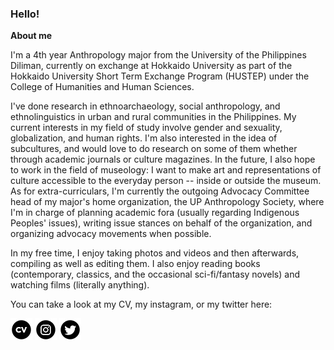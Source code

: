 <!DOCTYPE HTML>
<html>
<head>
  <h3>Hello!</h3>
  </head>

<body>
  <b>About me</b>  
  <p>I'm a 4th year Anthropology major from the University of the Philippines Diliman, currently on exchange at Hokkaido University as part of the Hokkaido University Short Term Exchange Program (HUSTEP) under the College of Humanities and Human Sciences.</p>
  <p>I've done research in ethnoarchaeology, social anthropology, and ethnolinguistics in urban and rural communities in the Philippines. My current interests in my field of study involve gender and sexuality, globalization, and human rights. I'm also interested in the idea of subcultures, and would love to do research on some of them whether through academic journals or culture magazines. In the future, I also hope to work in the field of museology: I want to make art and representations of culture accessible to the everyday person -- inside or outside the museum. As for extra-curriculars, I'm currently the outgoing Advocacy Committee head of my major's home organization, the UP Anthropology Society, where I'm in charge of planning academic fora (usually regarding Indigenous Peoples' issues), writing issue stances on behalf of the organization, and organizing advocacy movements when possible. </p>
  
  <p>In my free time, I enjoy taking photos and videos and then afterwards, compiling as well as editing them. I also enjoy reading books (contemporary, classics, and the occasional sci-fi/fantasy novels) and watching films (literally anything). </p>
  <p>
  <p>You can take a look at my CV, my instagram, or my twitter here:
  <p><a href="https://github.com/robinsagun/robinsagun.github.io/blob/master/Robin_Sagun%2BCV.pdf"> <img src="cv_icon.png"></a>
  <a href="https://instagram.com/robin.sagun"><img src="iconfinder_38-instagram_1161954.png"></a>
  <a href="https://twitter.com/robinSWAGun"><img src="iconfinder_43-twitter_104461.png"></a></p>
